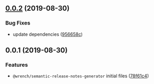 ## [0.0.2](https://github.com/gavar/wrench/compare/v/semantic-release-notes-generator/0.0.1...v/semantic-release-notes-generator/0.0.2) (2019-08-30)


### Bug Fixes

* update dependencies ([956658c](https://github.com/gavar/wrench/commit/956658c))



## 0.0.1 (2019-08-30)


### Features

* `@wrench/semantic-release-notes-generator` initial files ([78f61c4](https://github.com/gavar/wrench/commit/78f61c4))
